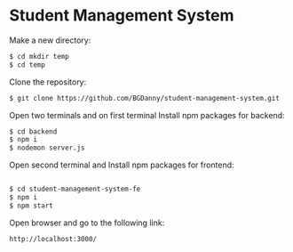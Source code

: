 # Student Management System

Make a new directory:
```bash
$ cd mkdir temp
$ cd temp

```


Clone the repository:

```bash
$ git clone https://github.com/BGDanny/student-management-system.git 

```


Open two terminals and on first terminal  Install npm packages for backend:

```bash
$ cd backend
$ npm i
$ nodemon server.js
```

Open second terminal and Install npm packages for frontend:

```bash

$ cd student-management-system-fe 
$ npm i
$ npm start
```


Open browser and go to the following link:

```bash
http://localhost:3000/ 

```

